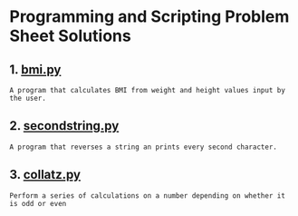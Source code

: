 # Programming and Scripting Problem Sheet Solutions

## 1. [bmi.py](bmi.py)

    A program that calculates BMI from weight and height values input by the user.


## 2. [secondstring.py](secondstring.py)

    A program that reverses a string an prints every second character.


## 3. [collatz.py](collatz.py)

    Perform a series of calculations on a number depending on whether it is odd or even